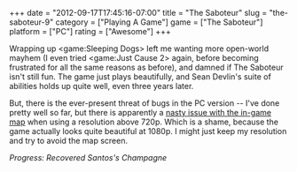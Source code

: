 +++
date = "2012-09-17T17:45:16-07:00"
title = "The Saboteur"
slug = "the-saboteur-9"
category = ["Playing A Game"]
game = ["The Saboteur"]
platform = ["PC"]
rating = ["Awesome"]
+++

Wrapping up <game:Sleeping Dogs> left me wanting more open-world mayhem (I even tried <game:Just Cause 2> again, before becoming frustrated for all the same reasons as before), and damned if The Saboteur isn't still fun.  The game just plays beautifully, and Sean Devlin's suite of abilities holds up quite well, even three years later.

But, there is the ever-present threat of bugs in the PC version -- I've done pretty well so far, but there is apparently a <a href="http://forum.ea.com/eaforum/posts/list/4593240.page">nasty issue with the in-game map</a> when using a resolution above 720p.  Which is a shame, because the game actually looks quite beautiful at 1080p.  I might just keep my resolution and try to avoid the map screen.

<i>Progress: Recovered Santos's Champagne</i>